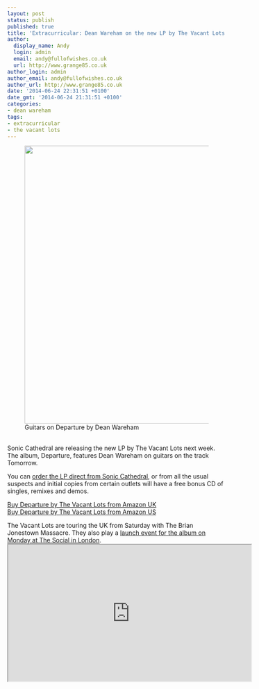 ```yaml
---
layout: post
status: publish
published: true
title: 'Extracurricular: Dean Wareham on the new LP by The Vacant Lots'
author:
  display_name: Andy
  login: admin
  email: andy@fullofwishes.co.uk
  url: http://www.grange85.co.uk
author_login: admin
author_email: andy@fullofwishes.co.uk
author_url: http://www.grange85.co.uk
date: '2014-06-24 22:31:51 +0100'
date_gmt: '2014-06-24 21:31:51 +0100'
categories:
- dean wareham
tags:
- extracurricular
- the vacant lots
---
```

<p><figure class="caption aligncenter"><a href="https://www.flickr.com/photos/grange85/14313626049" title=""Guitars on Tomorrow by Dean Wareham #thevacantlots #deanwareham #vinyl #lp #record by Andy Aldridge, on Flickr"><img class="aligncenter" src="https://farm6.staticflickr.com/5529/14313626049_89a7685d4b_z.jpg" width="640" height="640" alt=""Guitars on Tomorrow by Dean Wareham #thevacantlots #deanwareham #vinyl #lp #record"></a><figcaption class="caption-text">Guitars on Departure by Dean Wareham</figcaption></figure><br />
Sonic Cathedral are releasing the new LP by The Vacant Lots next week. The album, Departure, features Dean Wareham on guitars on the track Tomorrow.</p>
<p>You can <a href="http://soniccathedral.bigcartel.com/product/scr080lp-the-vacant-lots-departure-lp">order the LP direct from Sonic Cathedral</a>, or from all the usual suspects and initial copies from certain outlets will have a free bonus CD of singles, remixes and demos.</p>
<p><a target="_blank" href="http://www.amazon.co.uk/gp/search/?ie=UTF8&camp=1634&creative=19450&index=blended&keywords=the%20vacant%20lots%20departure&linkCode=ur2&oe=utf-8&tag=aheadfullofwi-21">Buy Departure by The Vacant Lots from Amazon UK</a><img src="https://ir-uk.amazon-adsystem.com/e/ir?t=aheadfullofwi-21&l=ur2&o=2" width="1" height="1" border="0" alt="" style="border:none !important; margin:0px !important;" /><br />
<a target="_blank" href="http://www.amazon.com/s/?_encoding=UTF8&camp=1789&creative=390957&field-keywords=vacant%20lots%20departure&linkCode=ur2&tag=aheadfullofwi-20&url=search-alias%3Daps&linkId=6V4FEWSIZDXRUOBY">Buy Departure by The Vacant Lots from Amazon US</a><img src="https://ir-na.amazon-adsystem.com/e/ir?t=aheadfullofwi-20&l=ur2&o=1" width="1" height="1" border="0" alt="" style="border:none !important; margin:0px !important;" /></p>
<p>The Vacant Lots are touring the UK from Saturday with The Brian Jonestown Massacre. They also play a <a href="http://www.wegottickets.com/event/270220">launch event for the album on Monday at The Social in London</a>.<br />
<iframe width="560" height="315" src="https://www.youtube.com/embed/OV00gx45z5s<img src="http://media.fullofwishes.co.uk/05-dean_wareham/pictures/vavant-lots-departure.jpg" width="706" height="960" alt="The Vacant Lots - Departure poster" class="aligncenter" />" frameborder="0" allowfullscreen></iframe>

